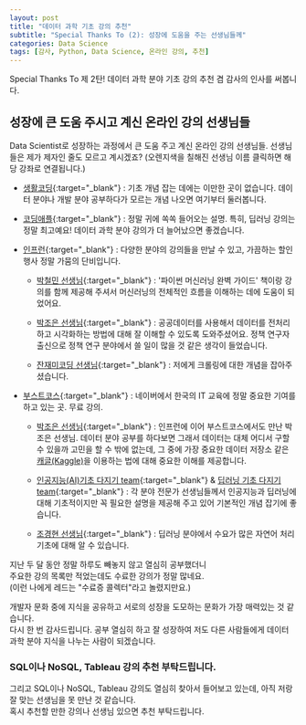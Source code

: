 ```yaml
---
layout: post
title: "데이터 과학 기초 강의 추천"
subtitle: "Special Thanks To (2): 성장에 도움을 주는 선생님들께"
categories: Data Science
tags: [감사, Python, Data Science, 온라인 강의, 추천]
---
```


Special Thanks To 제 2탄! 
데이터 과학 분야 기초 강의 추천 겸 감사의 인사를 써봅니다. 

## 성장에 큰 도움 주시고 계신 온라인 강의 선생님들 

Data Scientist로 성장하는 과정에서 큰 도움 주고 계신 온라인 강의 선생님들.
선생님들은 제가 제자인 줄도 모르고 계시겠죠? 
(오렌지색을 칠해진 선생님 이름 클릭하면 해당 강좌로 연결됩니다.)


* [생활코딩](https://opentutorials.org/course/1){:target="_blank"} : 기초 개념 잡는 데에는 이만한 곳이 없습니다. 데이터 분야나 개발 분야 공부하다가 모르는 개념 나오면 여기부터 둘러봅니다.  
  
* [코딩애플](https://codingapple.com/){:target="_blank"} : 정말 귀에 쏙쏙 들어오는 설명. 특히, 딥러닝 강의는 정말 최고예요! 데이터 과학 분야 강의가 더 늘어났으면 좋겠습니다.  

* [인프런](https://www.inflearn.com/){:target="_blank"} : 다양한 분야의 강의들을 만날 수 있고, 가끔하는 할인행사 정말 가뭄의 단비입니다.  

  * [박철민 선생님](https://www.inflearn.com/course/%ED%8C%8C%EC%9D%B4%EC%8D%AC-%EB%A8%B8%EC%8B%A0%EB%9F%AC%EB%8B%9D-%EC%99%84%EB%B2%BD%EA%B0%80%EC%9D%B4%EB%93%9C/){:target="_blank"} : '파이썬 머신러닝 완벽 가이드' 책이랑 강의를 함께 제공해 주셔서 머신러닝의 전체적인 흐름을 이해하는 데에 도움이 되었어요.  
  
  * [박조은 선생님](https://www.inflearn.com/course/%EA%B3%B5%EA%B3%B5%EB%8D%B0%EC%9D%B4%ED%84%B0%EB%A1%9C-%ED%8C%8C%EC%9D%B4%EC%8D%AC-%EB%8D%B0%EC%9D%B4%ED%84%B0-%EB%B6%84%EC%84%9D-%EC%8B%9C%EC%9E%91%ED%95%98%EA%B8%B0/){:target="_blank"} : 공공데이터를 사용해서 데이터를 전처리하고 시각화하는 방법에 대해 잘 이해할 수 있도록 도와주셨어요. 정책 연구자 출신으로 정책 연구 분야에서 쓸 일이 많을 것 같은 생각이 들었습니다.  

  * [잔재미코딩 선생님](https://www.inflearn.com/course/python-crawling-basic/){:target="_blank"} : 저에게 크롤링에 대한 개념을 잡아주셨습니다.  

* [부스트코스](https://www.boostcourse.org/){:target="_blank"} : 네이버에서 한국의 IT 교육에 정말 중요한 기여를 하고 있는 곳. 무료 강의.  

  * [박조은 선생님](https://www.boostcourse.org/ds116/joinLectures/28015){:target="_blank"} : 인프런에 이어 부스트코스에서도 만난 박조은 선생님. 데이터 분야 공부를 하다보면 그래서 데이터는 대체 어디서 구할 수 있을까 고민을 할 수 밖에 없는데, 그 중에 가장 중요한 데이터 저장소 같은 [캐글(Kaggle)][1]을 이용하는 법에 대해 중요한 이해를 제공합니다.  

  * [인공지능(AI)기초 다지기 team](https://www.boostcourse.org/ai100/joinLectures/218531){:target="_blank"} & [딥러닝 기초 다지기 team](https://www.boostcourse.org/ai111/joinLectures/316854){:target="_blank"} : 각 분야 전문가 선생님들께서 인공지능과 딥러닝에 대해 기초적이지만 꼭 필요한 설명을 제공해 주고 있어 기본적인 개념 잡기에 좋습니다.

  * [조경현 선생님](https://www.boostcourse.org/ai331/joinLectures/195045){:target="_blank"} : 딥러닝 분야에서 수요가 많은 자연어 처리 기초에 대해 알 수 있습니다.


지난 두 달 동안 정말 하루도 빼놓지 않고 열심히 공부했더니  
주요한 강의 목록만 적었는데도 수료한 강의가 정말 많네요.  
(이런 나에게 레드는 "수료증 콜렉터"라고 놀렸지만요.)


개발자 문화 중에 지식을 공유하고 서로의 성장을 도모하는 문화가 가장 매력있는 것 같습니다.  
다시 한 번 감사드립니다. 
공부 열심히 하고 잘 성장하여 저도 다른 사람들에게 데이터 과학 분야 지식을 나누는 사람이 되겠습니다. 


### SQL이나 NoSQL, Tableau 강의 추천 부탁드립니다. 

그리고 SQL이나 NoSQL, Tableau 강의도 열심히 찾아서 들어보고 있는데, 
아직 저랑 잘 맞는 선생님을 못 만난 것 같습니다.  
혹시 추천할 만한 강의나 선생님 있으면 추천 부탁드립니다.  




[1]: (https://www.kaggle.com/){:target="_blank"}